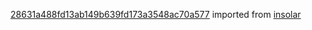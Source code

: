 [28631a488fd13ab149b639fd173a3548ac70a577](https://github.com/insolar/insolar/commit/28631a488fd13ab149b639fd173a3548ac70a577) imported from [insolar](https://github.com/insolar/insolar)
